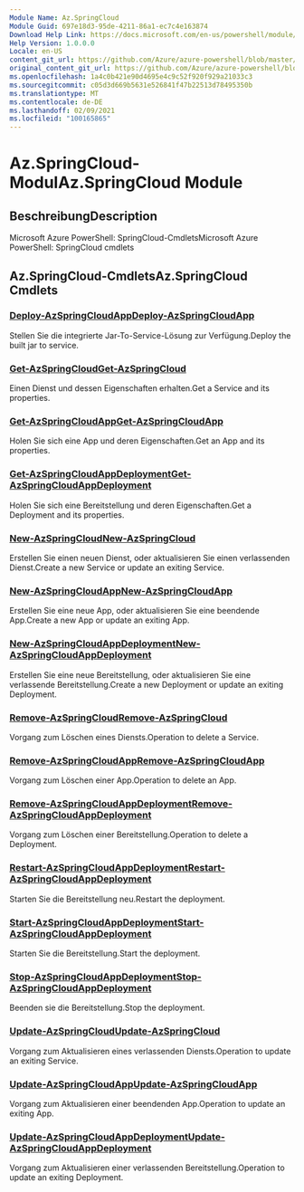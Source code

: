 ```yaml
---
Module Name: Az.SpringCloud
Module Guid: 697e18d3-95de-4211-86a1-ec7c4e163874
Download Help Link: https://docs.microsoft.com/en-us/powershell/module/az.springcloud
Help Version: 1.0.0.0
Locale: en-US
content_git_url: https://github.com/Azure/azure-powershell/blob/master/src/SpringCloud/help/Az.SpringCloud.md
original_content_git_url: https://github.com/Azure/azure-powershell/blob/master/src/SpringCloud/help/Az.SpringCloud.md
ms.openlocfilehash: 1a4c0b421e90d4695e4c9c52f920f929a21033c3
ms.sourcegitcommit: c05d3d669b5631e526841f47b22513d78495350b
ms.translationtype: MT
ms.contentlocale: de-DE
ms.lasthandoff: 02/09/2021
ms.locfileid: "100165865"
---
```

# <span data-ttu-id="c9d8f-101">Az.SpringCloud-Modul</span><span class="sxs-lookup"><span data-stu-id="c9d8f-101">Az.SpringCloud Module</span></span>
## <span data-ttu-id="c9d8f-102">Beschreibung</span><span class="sxs-lookup"><span data-stu-id="c9d8f-102">Description</span></span>
<span data-ttu-id="c9d8f-103">Microsoft Azure PowerShell: SpringCloud-Cmdlets</span><span class="sxs-lookup"><span data-stu-id="c9d8f-103">Microsoft Azure PowerShell: SpringCloud cmdlets</span></span>

## <span data-ttu-id="c9d8f-104">Az.SpringCloud-Cmdlets</span><span class="sxs-lookup"><span data-stu-id="c9d8f-104">Az.SpringCloud Cmdlets</span></span>
### [<span data-ttu-id="c9d8f-105">Deploy-AzSpringCloudApp</span><span class="sxs-lookup"><span data-stu-id="c9d8f-105">Deploy-AzSpringCloudApp</span></span>](Deploy-AzSpringCloudApp.md)
<span data-ttu-id="c9d8f-106">Stellen Sie die integrierte Jar-To-Service-Lösung zur Verfügung.</span><span class="sxs-lookup"><span data-stu-id="c9d8f-106">Deploy the built jar to service.</span></span>

### [<span data-ttu-id="c9d8f-107">Get-AzSpringCloud</span><span class="sxs-lookup"><span data-stu-id="c9d8f-107">Get-AzSpringCloud</span></span>](Get-AzSpringCloud.md)
<span data-ttu-id="c9d8f-108">Einen Dienst und dessen Eigenschaften erhalten.</span><span class="sxs-lookup"><span data-stu-id="c9d8f-108">Get a Service and its properties.</span></span>

### [<span data-ttu-id="c9d8f-109">Get-AzSpringCloudApp</span><span class="sxs-lookup"><span data-stu-id="c9d8f-109">Get-AzSpringCloudApp</span></span>](Get-AzSpringCloudApp.md)
<span data-ttu-id="c9d8f-110">Holen Sie sich eine App und deren Eigenschaften.</span><span class="sxs-lookup"><span data-stu-id="c9d8f-110">Get an App and its properties.</span></span>

### [<span data-ttu-id="c9d8f-111">Get-AzSpringCloudAppDeployment</span><span class="sxs-lookup"><span data-stu-id="c9d8f-111">Get-AzSpringCloudAppDeployment</span></span>](Get-AzSpringCloudAppDeployment.md)
<span data-ttu-id="c9d8f-112">Holen Sie sich eine Bereitstellung und deren Eigenschaften.</span><span class="sxs-lookup"><span data-stu-id="c9d8f-112">Get a Deployment and its properties.</span></span>

### [<span data-ttu-id="c9d8f-113">New-AzSpringCloud</span><span class="sxs-lookup"><span data-stu-id="c9d8f-113">New-AzSpringCloud</span></span>](New-AzSpringCloud.md)
<span data-ttu-id="c9d8f-114">Erstellen Sie einen neuen Dienst, oder aktualisieren Sie einen verlassenden Dienst.</span><span class="sxs-lookup"><span data-stu-id="c9d8f-114">Create a new Service or update an exiting Service.</span></span>

### [<span data-ttu-id="c9d8f-115">New-AzSpringCloudApp</span><span class="sxs-lookup"><span data-stu-id="c9d8f-115">New-AzSpringCloudApp</span></span>](New-AzSpringCloudApp.md)
<span data-ttu-id="c9d8f-116">Erstellen Sie eine neue App, oder aktualisieren Sie eine beendende App.</span><span class="sxs-lookup"><span data-stu-id="c9d8f-116">Create a new App or update an exiting App.</span></span>

### [<span data-ttu-id="c9d8f-117">New-AzSpringCloudAppDeployment</span><span class="sxs-lookup"><span data-stu-id="c9d8f-117">New-AzSpringCloudAppDeployment</span></span>](New-AzSpringCloudAppDeployment.md)
<span data-ttu-id="c9d8f-118">Erstellen Sie eine neue Bereitstellung, oder aktualisieren Sie eine verlassende Bereitstellung.</span><span class="sxs-lookup"><span data-stu-id="c9d8f-118">Create a new Deployment or update an exiting Deployment.</span></span>

### [<span data-ttu-id="c9d8f-119">Remove-AzSpringCloud</span><span class="sxs-lookup"><span data-stu-id="c9d8f-119">Remove-AzSpringCloud</span></span>](Remove-AzSpringCloud.md)
<span data-ttu-id="c9d8f-120">Vorgang zum Löschen eines Diensts.</span><span class="sxs-lookup"><span data-stu-id="c9d8f-120">Operation to delete a Service.</span></span>

### [<span data-ttu-id="c9d8f-121">Remove-AzSpringCloudApp</span><span class="sxs-lookup"><span data-stu-id="c9d8f-121">Remove-AzSpringCloudApp</span></span>](Remove-AzSpringCloudApp.md)
<span data-ttu-id="c9d8f-122">Vorgang zum Löschen einer App.</span><span class="sxs-lookup"><span data-stu-id="c9d8f-122">Operation to delete an App.</span></span>

### [<span data-ttu-id="c9d8f-123">Remove-AzSpringCloudAppDeployment</span><span class="sxs-lookup"><span data-stu-id="c9d8f-123">Remove-AzSpringCloudAppDeployment</span></span>](Remove-AzSpringCloudAppDeployment.md)
<span data-ttu-id="c9d8f-124">Vorgang zum Löschen einer Bereitstellung.</span><span class="sxs-lookup"><span data-stu-id="c9d8f-124">Operation to delete a Deployment.</span></span>

### [<span data-ttu-id="c9d8f-125">Restart-AzSpringCloudAppDeployment</span><span class="sxs-lookup"><span data-stu-id="c9d8f-125">Restart-AzSpringCloudAppDeployment</span></span>](Restart-AzSpringCloudAppDeployment.md)
<span data-ttu-id="c9d8f-126">Starten Sie die Bereitstellung neu.</span><span class="sxs-lookup"><span data-stu-id="c9d8f-126">Restart the deployment.</span></span>

### [<span data-ttu-id="c9d8f-127">Start-AzSpringCloudAppDeployment</span><span class="sxs-lookup"><span data-stu-id="c9d8f-127">Start-AzSpringCloudAppDeployment</span></span>](Start-AzSpringCloudAppDeployment.md)
<span data-ttu-id="c9d8f-128">Starten Sie die Bereitstellung.</span><span class="sxs-lookup"><span data-stu-id="c9d8f-128">Start the deployment.</span></span>

### [<span data-ttu-id="c9d8f-129">Stop-AzSpringCloudAppDeployment</span><span class="sxs-lookup"><span data-stu-id="c9d8f-129">Stop-AzSpringCloudAppDeployment</span></span>](Stop-AzSpringCloudAppDeployment.md)
<span data-ttu-id="c9d8f-130">Beenden sie die Bereitstellung.</span><span class="sxs-lookup"><span data-stu-id="c9d8f-130">Stop the deployment.</span></span>

### [<span data-ttu-id="c9d8f-131">Update-AzSpringCloud</span><span class="sxs-lookup"><span data-stu-id="c9d8f-131">Update-AzSpringCloud</span></span>](Update-AzSpringCloud.md)
<span data-ttu-id="c9d8f-132">Vorgang zum Aktualisieren eines verlassenden Diensts.</span><span class="sxs-lookup"><span data-stu-id="c9d8f-132">Operation to update an exiting Service.</span></span>

### [<span data-ttu-id="c9d8f-133">Update-AzSpringCloudApp</span><span class="sxs-lookup"><span data-stu-id="c9d8f-133">Update-AzSpringCloudApp</span></span>](Update-AzSpringCloudApp.md)
<span data-ttu-id="c9d8f-134">Vorgang zum Aktualisieren einer beendenden App.</span><span class="sxs-lookup"><span data-stu-id="c9d8f-134">Operation to update an exiting App.</span></span>

### [<span data-ttu-id="c9d8f-135">Update-AzSpringCloudAppDeployment</span><span class="sxs-lookup"><span data-stu-id="c9d8f-135">Update-AzSpringCloudAppDeployment</span></span>](Update-AzSpringCloudAppDeployment.md)
<span data-ttu-id="c9d8f-136">Vorgang zum Aktualisieren einer verlassenden Bereitstellung.</span><span class="sxs-lookup"><span data-stu-id="c9d8f-136">Operation to update an exiting Deployment.</span></span>

